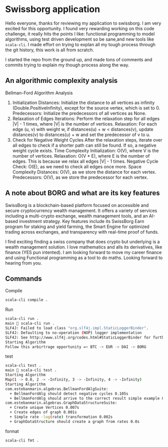 # Swissborg application

Hello everyone, thanks for reviewing my application to swissborg. I am very excited for this opportunity.
I found very rewarding working on this code challenge, it really hits the points I like: functional programming to model algorithms, using test driven development so be sane,and new tools like `scala-cli`.
I made effort on trying to explan all my tough process through the git history, this work is all from scratch.

I started the repo from the ground up, and made tons of comments and commits trying to explain my though process along the way.

## An algorithmic complexity analysis

Bellman-Ford Algorithm Analysis

1. Initialization
Distances: Initialize the distance to all vertices as infinity (Double.PositiveInfinity), except for the source vertex, which is set to 0.
Predecessors: Initialize the predecessors of all vertices as None.
2. Relaxation of Edges
Iterations: Perform the relaxation step for all edges |V| - 1 times, where |V| is the number of vertices.
Relaxation: For each edge (u, v) with weight w, if distances(u) + w < distances(v), update distances(v) to distances(u) + w and set the predecessor of v to u.
3. Check for Negative Weight Cycles
After the relaxation steps, iterate over all edges to check if a shorter path can still be found. If so, a negative weight cycle exists.
Time Complexity
Initialization: O(V), where V is the number of vertices.
Relaxation: O(V * E), where E is the number of edges. This is because we relax all edges |V| - 1 times.
Negative Cycle Check: O(E), as we need to check all edges once more.
Space Complexity
Distances: O(V), as we store the distance for each vertex.
Predecessors: O(V), as we store the predecessor for each vertex.

## A note about BORG and what are its key features

SwissBorg is a blockchain-based platform focused on accessible and secure cryptocurrency wealth management. It offers a variety of services including a multi-crypto exchange, wealth management tools, and an AI-based investment strategy. Key features include its SwissBorg Earn program for staking and yield farming, the Smart Engine for optimized trading across exchanges, and transparency with real-time proof of funds.

I find exciting finding a swiss company that does crypto but underlying is a wealth management solution. I love mathematics and alls its derivatives, like finance (YES pun intented). I am looking forward to move my career finance and using Functional programming as a tool to do maths. Looking forward to hearing from you.

## Commands

Compile

```bash
scala-cli compile .
```

Run

```bash
scala-cli run .
main  scala-cli run .
SLF4J: Failed to load class "org.slf4j.impl.StaticLoggerBinder".
SLF4J: Defaulting to no-operation (NOP) logger implementation
SLF4J: See http://www.slf4j.org/codes.html#StaticLoggerBinder for further details.
Starting Algorithm
Follow this arbirtrage opportunity => BTC -> EUR -> DAI -> BORG
```

test

```bash
scala-cli test .
main  scala-cli test .
Starting Algorithm
Map(1 -> 0.0, 2 -> -Infinity, 3 -> -Infinity, 4 -> -Infinity)
Starting Algorithm
com.estebanmarin.algebras.BellmanFordAlgSuite:
  + BellmanFordAlg should detect negative cycles 0.105s
  + BellmanFordAlg should arrive to the correct result simple example 0.002s
com.estebanmarin.algebras.GraphDataStructureSuite:
  + Create unique Vertices 0.007s
  + Create edges of graph 0.001s
  + Simple rate -log(rate) transformation 0.002s
  + GraphDataStructure should create a graph from rates 0.0s
```

format

```bash
scala-cli fmt .
```

